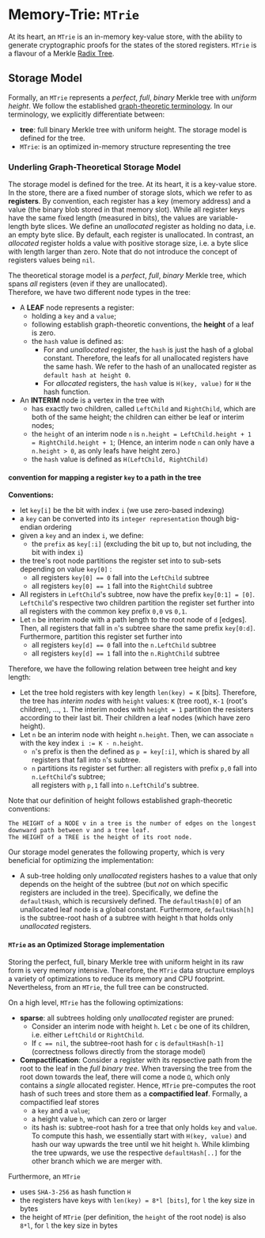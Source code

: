 # Memory-Trie: `MTrie`

At its heart, an `MTrie` is an in-memory key-value store, with the ability to generate cryptographic proofs
for the states of the stored registers.
`MTrie` is a flavour of a Merkle [Radix Tree](https://en.wikipedia.org/wiki/Radix_tree). 

## Storage Model
Formally, an `MTrie` represents a *perfect*, *full*, *binary* Merkle tree with *uniform height*. 
We follow the established [graph-theoretic terminology](https://en.wikipedia.org/wiki/Binary_tree). 
In our terminology, we explicitly differentiate between:
 * **tree**: full binary Merkle tree with uniform height. The storage model is defined for the tree.
 * `MTrie`: is an optimized in-memory structure representing the tree
 
### Underling Graph-Theoretical Storage Model

The storage model is defined for the tree. At its heart, it is a key-value store.
In the store, there are a fixed number of storage slots, which we refer to as **registers**.
By convention, each register has a key (memory address) and a value 
(the binary blob stored in that memory slot). While all register keys have the same fixed length
(measured in bits), the values are variable-length byte slices.
We define an _unallocated_ register as holding no data, i.e. an empty byte slice.
By default, each register is unallocated. In contrast, an _allocated_ register
holds a value with positive storage size, i.e. a byte slice with length larger than zero.
Note that do not introduce the concept of registers values being `nil`. 

The theoretical storage model is a *perfect*, *full*, *binary* Merkle tree, which
spans _all_ registers (even if they are unallocated).   
Therefore, we have two different node types in the tree:
 * A **LEAF** node represents a register:
    - holding a `key` and a `value`; 
    - following establish graph-theoretic conventions, the **height** of a leaf is zero.
    - the `hash` value is defined as:
      - For and _unallocated_ register, the `hash` is just the hash of a global constant.
        Therefore, the leafs for all unallocated registers have the same hash.
        We refer to the hash of an unallocated register as `default hash at height 0`.
      - For  _allocated_ registers, the `hash` value is `H(key, value)` for `H` the hash function.
 * An **INTERIM** node is a vertex in the tree with
    - has exactly two children, called `LeftChild` and `RightChild`, which are both of the same height;
      the children can either be leaf or interim nodes; 
    - the `height` of an interim node `n` is `n.height = LeftChild.height + 1 = RightChild.height + 1`;
      (Hence, an interim node `n` can only have a `n.height > 0`, as only leafs have height zero.)  
    - the `hash` value is defined as `H(LeftChild, RightChild)`
   
#### convention for mapping a register `key` to a path in the tree

**Conventions:**
* let `key[i]` be the bit with index `i` (we use zero-based indexing)
* a `key` can be converted into its `integer representation` though big-endian ordering
* given a `key` and an index `i`, we define:
  - the `prefix` as `key[:i]` (excluding the bit up to, but not including, the bit with index `i`)
* the tree's root node partitions the register set into to sub-sets 
  depending on value `key[0]` :
  - all registers `key[0] == 0` fall into the `LeftChild` subtree
  - all registers `key[0] == 1` fall into the `RightChild` subtree
* All registers in `LeftChild`'s subtree, now have the prefix `key[0:1] = [0]`.
  `LeftChild`'s respective two children partition the register set further 
  into all registers with the common key prefix `0,0` vs `0,1`.  
* Let `n` be interim node with a path length to the root node of `d` [edges].
  Then, all registers that fall in `n`'s subtree share the same prefix `key[0:d]`.
  Furthermore, partition this register set further into 
  - all registers `key[d] == 0` fall into the `n.LeftChild` subtree
  - all registers `key[d] == 1` fall into the `n.RightChild` subtree
    
Therefore, we have the following relation between tree height and key length:
 * Let the tree hold registers with key length `len(key) = K` [bits].
   Therefore, the tree has _interim nodes_ with `height` values: `K` (tree root),
   `K-1` (root's children), ..., `1`. The interim nodes with `height = 1`
   partition the resisters according to their last bit. Their children a leaf nodes
   (which have zero height).   
 * Let `n` be an interim node with height `n.height`. Then, we can associate `n` with 
   the key index `i := K - n.height`.    
    - `n`'s prefix is then the defined as `p = key[:i]`, which is shared by 
      all registers that fall into `n`'s subtree. 
    - `n` partitions its register set further:
      all registers with prefix `p,0` fall into `n.LeftChild`'s subtree;      
      all registers with `p,1` fall into `n.LeftChild`'s subtree.     

Note that our definition of height follows established graph-theoretic conventions: 
```
The HEIGHT of a NODE v in a tree is the number of edges on the longest downward path between v and a tree leaf.
The HEIGHT of a TREE is the height of its root node.
``` 

Our storage model generates the following property, which is very beneficial
for optimizing the implementation:   
* A sub-tree holding only _unallocated_ registers hashes to a value that 
  only depends on the height of the subtree 
  (but _not_ on which specific registers are included in the tree).
  Specifically, we define the `defaultHash`, which is recursively defined. 
  The `defaultHash[0]` of an unallocated leaf node is a global constant. 
  Furthermore, `defaultHash[h]` is the subtree-root hash of 
  a subtree with height `h` that holds only _unallocated_ registers.


#### `MTrie` as an Optimized Storage implementation

Storing the perfect, full, binary Merkle tree with uniform height in its raw form is very
memory intensive. Therefore, the `MTrie` data structure employs a variety of optimizations
to reduce its memory and CPU footprint. Nevertheless, from an `MTrie`, the full tree can be constructed.  

On a high level, `MTrie` has the following optimizations: 
* **sparse**: all subtrees holding only _unallocated_ register are pruned:
  - Consider an interim node with height `h`. 
    Let `c` be one of its children, i.e. either `LeftChild` or `RightChild`. 
  - If `c == nil`, the subtree-root hash for `c` is `defaultHash[h-1]` 
    (correctness follows directly from the storage model) 
* **Compactification**:
  Consider a register with its repsective path from the root to the leaf in the _full binary tree_.
  When traversing the tree from the root down towards the leaf, there will come a node `Ω`, which only 
  contains a _single_ allocated register. Hence, `MTrie` pre-computes the root hash of such trees and 
  store them as a **compactified leaf**. Formally, a compactified leaf stores 
    - a `key` and a `value`; 
    - a height value `h`, which can zero or larger
    - its hash is: subtree-root hash for a tree that only holds `key` and `value`. 
      To compute this hash, we essentially start with `H(key, value)` and hash our way 
      upwards the tree until we hit height `h`. While klimbing the tree upwards, 
      we use the respective `defaultHash[..]` for the other branch which we are merger with. 
   
Furthermore, an `MTrie` 
* uses `SHA-3-256` as hash function `H`
* the registers have keys with `len(key) = 8*l [bits]`, for `l` the key size in bytes
* the height of `MTrie` (per definition, the `height` of the root node) is also `8*l`,
  for `l` the key size in bytes  



